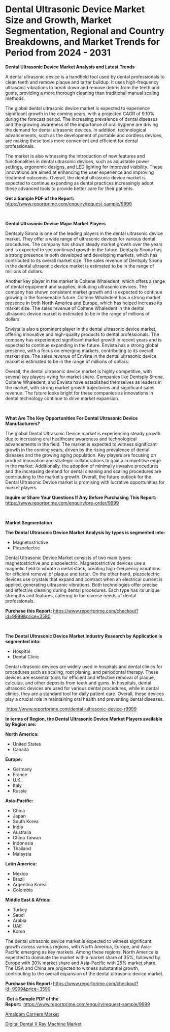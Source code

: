 <p><h1>Dental Ultrasonic Device Market Size and Growth, Market Segmentation, Regional and Country Breakdowns, and Market Trends for Period from 2024 -  2031</h1></p><p><strong>Dental Ultrasonic Device Market Analysis and Latest Trends</strong></p>
<p><p>A dental ultrasonic device is a handheld tool used by dental professionals to clean teeth and remove plaque and tartar buildup. It uses high-frequency ultrasonic vibrations to break down and remove debris from the teeth and gums, providing a more thorough cleaning than traditional manual scaling methods.</p><p>The global dental ultrasonic device market is expected to experience significant growth in the coming years, with a projected CAGR of 9.10% during the forecast period. The increasing prevalence of dental diseases and the growing awareness of the importance of oral hygiene are driving the demand for dental ultrasonic devices. In addition, technological advancements, such as the development of portable and cordless devices, are making these tools more convenient and efficient for dental professionals.</p><p>The market is also witnessing the introduction of new features and functionalities in dental ultrasonic devices, such as adjustable power settings, ergonomic designs, and LED lighting for improved visibility. These innovations are aimed at enhancing the user experience and improving treatment outcomes. Overall, the dental ultrasonic device market is expected to continue expanding as dental practices increasingly adopt these advanced tools to provide better care for their patients.</p></p>
<p><strong>Get a Sample PDF of the Report:&nbsp;</strong> <a href="https://www.reportprime.com/enquiry/request-sample/9999">https://www.reportprime.com/enquiry/request-sample/9999</a></p>
<p>&nbsp;</p>
<p><strong>Dental Ultrasonic Device Major Market Players</strong></p>
<p><p>Dentsply Sirona is one of the leading players in the dental ultrasonic device market. They offer a wide range of ultrasonic devices for various dental procedures. The company has shown steady market growth over the years and is expected to see continued growth in the future. Dentsply Sirona has a strong presence in both developed and developing markets, which has contributed to its overall market size. The sales revenue of Dentsply Sirona in the dental ultrasonic device market is estimated to be in the range of millions of dollars.</p><p>Another key player in the market is Coltene Whaledent, which offers a range of dental equipment and supplies, including ultrasonic devices. The company has shown consistent market growth and is expected to continue growing in the foreseeable future. Coltene Whaledent has a strong market presence in both North America and Europe, which has helped increase its market size. The sales revenue of Coltene Whaledent in the dental ultrasonic device market is estimated to be in the range of millions of dollars.</p><p>Envista is also a prominent player in the dental ultrasonic device market, offering innovative and high-quality products to dental professionals. The company has experienced significant market growth in recent years and is expected to continue expanding in the future. Envista has a strong global presence, with a focus on emerging markets, contributing to its overall market size. The sales revenue of Envista in the dental ultrasonic device market is estimated to be in the range of millions of dollars. </p><p>Overall, the dental ultrasonic device market is highly competitive, with several key players vying for market share. Companies like Dentsply Sirona, Coltene Whaledent, and Envista have established themselves as leaders in the market, with strong market growth trajectories and significant sales revenue. The future looks bright for these companies as innovations in dental technology continue to drive market expansion.</p></p>
<p>&nbsp;</p>
<p><strong>What Are The Key Opportunities For Dental Ultrasonic Device Manufacturers?</strong></p>
<p><p>The global Dental Ultrasonic Device market is experiencing steady growth due to increasing oral healthcare awareness and technological advancements in the field. The market is expected to witness significant growth in the coming years, driven by the rising prevalence of dental diseases and the growing aging population. Key players are focusing on product innovation and strategic collaborations to gain a competitive edge in the market. Additionally, the adoption of minimally invasive procedures and the increasing demand for dental cleaning and scaling procedures are contributing to the market's growth. Overall, the future outlook for the Dental Ultrasonic Device market is promising with lucrative opportunities for market players.</p></p>
<p><strong>Inquire or Share Your Questions If Any Before Purchasing This Report:</strong> <a href="https://www.reportprime.com/enquiry/pre-order/9999">https://www.reportprime.com/enquiry/pre-order/9999</a></p>
<p>&nbsp;</p>
<p><strong>Market Segmentation</strong></p>
<p><strong>The Dental Ultrasonic Device Market Analysis by types is segmented into:</strong></p>
<p><ul><li>Magnetostrictive</li><li>Piezoelectric</li></ul></p>
<p><p>Dental Ultrasonic Device Market consists of two main types: magnetostrictive and piezoelectric. Magnetostrictive devices use a magnetic field to vibrate a metal stack, creating high-frequency vibrations for efficient removal of plaque and tartar. On the other hand, piezoelectric devices use crystals that expand and contract when an electrical current is applied, generating ultrasonic vibrations. Both technologies offer precise and effective cleaning during dental procedures. Each type has its unique strengths and features, catering to the diverse needs of dental professionals.</p></p>
<p><strong>Purchase this Report:&nbsp;</strong><a href="https://www.reportprime.com/checkout?id=9999&price=3590">https://www.reportprime.com/checkout?id=9999&price=3590</a></p>
<p>&nbsp;</p>
<p><strong>The Dental Ultrasonic Device Market Industry Research by Application is segmented into:</strong></p>
<p><ul><li>Hospital</li><li>Dental Clinic</li></ul></p>
<p><p>Dental ultrasonic devices are widely used in hospitals and dental clinics for procedures such as scaling, root planing, and periodontal therapy. These devices are essential tools for efficient and effective removal of plaque, calculus, and other deposits from teeth and gums. In hospitals, dental ultrasonic devices are used for various dental procedures, while in dental clinics, they are a standard tool for daily patient care. Overall, these devices play a crucial role in maintaining oral health and preventing dental diseases.</p></p>
<p><a href="https://www.reportprime.com/dental-ultrasonic-device-r9999">&nbsp;https://www.reportprime.com/dental-ultrasonic-device-r9999</a></p>
<p><strong>In terms of Region, the Dental Ultrasonic Device Market Players available by Region are:</strong></p>
<p>
    <p> <strong> North America: </strong>
        <ul>
            <li>United States</li>
            <li>Canada</li>
        </ul>
        </p> 
    <p> <strong> Europe: </strong>
        <ul>
            <li>Germany</li>
            <li>France</li>
            <li>U.K.</li>
            <li>Italy</li>
            <li>Russia</li>
        </ul>
        </p> 
    <p> <strong> Asia-Pacific: </strong>
        <ul>
            <li>China</li>
            <li>Japan</li>
            <li>South Korea</li>
            <li>India</li>
            <li>Australia</li>
            <li>China Taiwan</li>
            <li>Indonesia</li>
            <li>Thailand</li>
            <li>Malaysia</li>
        </ul>
        </p> 
    <p> <strong> Latin America: </strong>
        <ul>
            <li>Mexico</li>
            <li>Brazil</li>
            <li>Argentina Korea</li>
            <li>Colombia</li>
        </ul>
        </p> 
    <p> <strong> Middle East & Africa: </strong>
        <ul>
            <li>Turkey</li>
            <li>Saudi</li>
            <li>Arabia</li>
            <li>UAE</li>
            <li>Korea</li>
        </ul>
    </p>
    </p>
<p><p>The dental ultrasonic device market is expected to witness significant growth across various regions, with North America, Europe, and Asia-Pacific emerging as key markets. Among these regions, North America is expected to dominate the market with a market share of 35%, followed by Europe with 30% market share and Asia-Pacific with 25% market share. The USA and China are projected to witness substantial growth, contributing to the overall expansion of the dental ultrasonic device market.</p></p>
<p><strong>Purchase this Report: </strong><a href="https://www.reportprime.com/checkout?id=9999&price=3590">https://www.reportprime.com/checkout?id=9999&price=3590</a></p>
<p>&nbsp;<strong>Get a Sample PDF of the Report:&nbsp;&nbsp;</strong><a href="https://www.reportprime.com/enquiry/request-sample/9999">https://www.reportprime.com/enquiry/request-sample/9999</a></p>
<p><strong></strong></p>
<p><p><a href="https://github.com/edytherolanlouisejk1miz0wig/Market-Research-Report-List-2/blob/main/amalgam-carriers-market.md">Amalgam Carriers Market</a></p><p><a href="https://github.com/peachesmcdowel1/Market-Research-Report-List-2/blob/main/digital-dental-x-ray-machine-market.md">Digital Dental X Ray Machine Market</a></p></p>